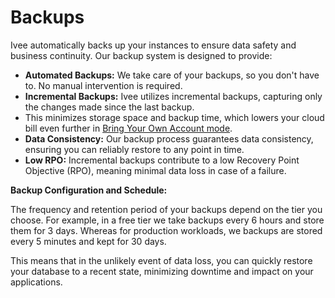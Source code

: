 # Backups

Ivee automatically backs up your instances to ensure data safety and business continuity. 
Our backup system is designed to provide:

* **Automated Backups:** We take care of your backups, so you don't have to.  No manual intervention is required.
* **Incremental Backups:**  Ivee utilizes incremental backups, capturing only the changes made since the last backup.
* This minimizes storage space and backup time, which lowers your cloud bill even further in [Bring Your Own Account mode](/deploy/mode-byoa.md).
* **Data Consistency:**  Our backup process guarantees data consistency, ensuring you can reliably restore to any point in time.
* **Low RPO:** Incremental backups contribute to a low Recovery Point Objective (RPO), meaning minimal data loss in case of a failure.

**Backup Configuration and Schedule:**

The frequency and retention period of your backups depend on the tier you choose. For example, in a free tier 
we take backups every 6 hours and store them for 3 days. Whereas for production workloads, we backups are stored every 
5 minutes and kept for 30 days.

This means that in the unlikely event of data loss, you can quickly restore your database to a recent state, 
minimizing downtime and impact on your applications.
